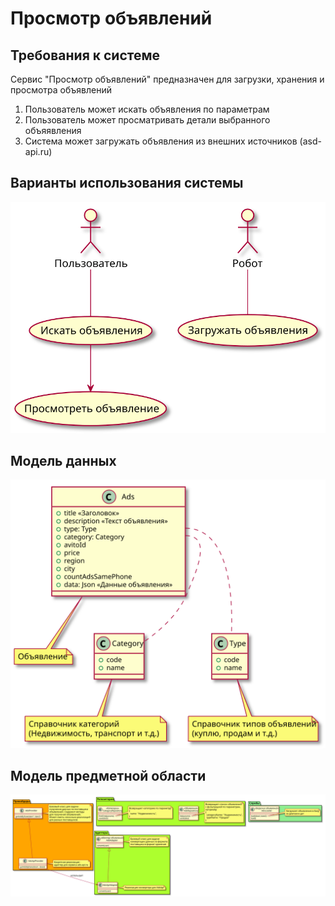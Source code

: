 # Просмотр объявлений

## Требования к системе
Сервис "Просмотр объявлений" предназначен для загрузки, хранения и просмотра объявлений

1. Пользователь может искать объявления по параметрам  
2. Пользователь может просматривать детали выбранного объяявления
3. Система может загружать объявления из внешних источников (asd-api.ru)

## Варианты использования системы

![usecases](usecases.svg)

## Модель данных

![model](model.svg)

## Модель предметной области

![entities](entities.svg)
